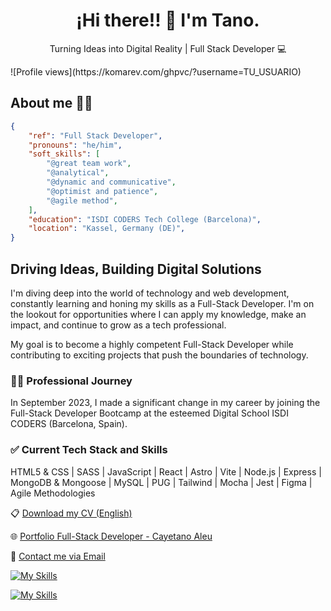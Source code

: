 <html>
<body>
 <h1 align="center">¡Hi there!! 👋 I'm Tano.</h1>
<p align="center">Turning Ideas into Digital Reality | Full Stack Developer 💻</p>
![Profile views](https://komarev.com/ghpvc/?username=TU_USUARIO)
  <h2>About me 🧑‍💻</h2>

  <p>

```json
{
    "ref": "Full Stack Developer",
    "pronouns": "he/him",
    "soft_skills": [
        "@great team work", 
        "@analytical",
        "@dynamic and communicative",
        "@optimist and patience",
        "@agile method",
    ],
    "education": "ISDI CODERS Tech College (Barcelona)",
    "location": "Kassel, Germany (DE)",
}
```
 <h2>Driving Ideas, Building Digital Solutions</h2>
    <p>
        I'm diving deep into the world of technology and web development, constantly learning and honing my skills as a Full-Stack Developer. I'm on the lookout for opportunities where I can apply my knowledge, make an impact, and continue to grow as a tech professional.
    </p>
    <p>
        My goal is to become a highly competent Full-Stack Developer while contributing to exciting projects that push the boundaries of technology.
    </p>
    <h3>👨‍💻 Professional Journey</h3>
    <p>
        In September 2023, I made a significant change in my career by joining the Full-Stack Developer Bootcamp at the esteemed Digital School ISDI CODERS (Barcelona, Spain).
    </p>
    <h3>✅ Current Tech Stack and Skills</h3>
    <p>
        HTML5 & CSS | SASS | JavaScript | React | Astro | Vite | Node.js | Express | MongoDB & Mongoose | MySQL | PUG | Tailwind | Mocha | Jest | Figma | Agile Methodologies
    </p>
    <p>📋 <a href="https://drive.google.com/file/d/1ZrI4Jn860kOiphH82kUBMXDlefg8fgnJ/view?usp=sharing" target="_blank">Download my CV (English)</a></p>
    <p>🌐 <a href="https://tanoaleu-devportfolio.netlify.app/#" target="_blank">Portfolio Full-Stack Developer - Cayetano Aleu</a></p>
    <p>📧 <a href="mailto:tanoalmost@gmail.com">Contact me via Email</a></p>

  [![My Skills](https://skillicons.dev/icons?i=html,css,js,react,tailwind,sass,tailwind,vite,nodejs,express,mongodb,jest)](https://skillicons.dev)

  [![My Skills](https://skillicons.dev/icons?i=aws,netlify,vercel,git,github,vscode,figma,discord,bash,npm,linux,stackoverflow,macintosh)](https://skillicons.dev)

</body>
</html>

</body>
</html>


